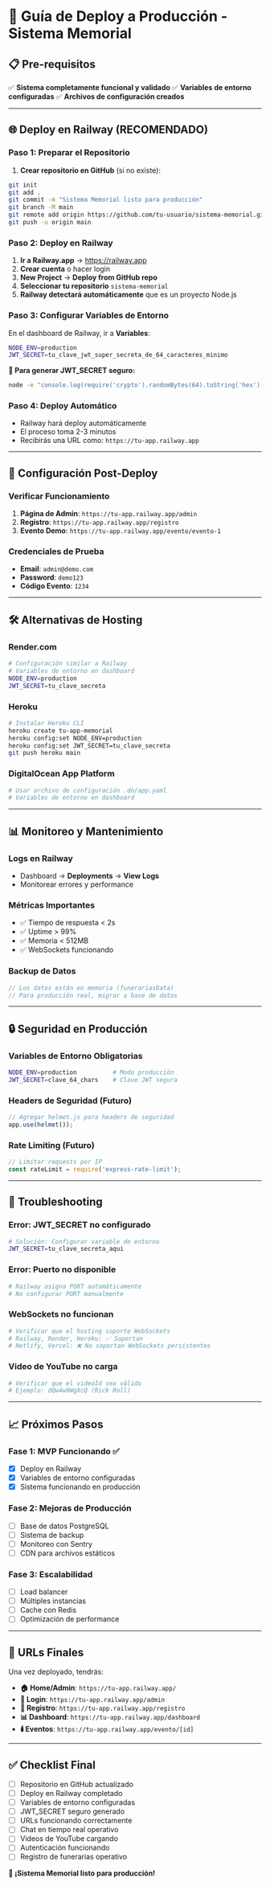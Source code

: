 # 🚀 Guía de Deploy a Producción - Sistema Memorial

## 📋 Pre-requisitos

✅ **Sistema completamente funcional y validado**
✅ **Variables de entorno configuradas**
✅ **Archivos de configuración creados**

---

## 🌐 Deploy en Railway (RECOMENDADO)

### **Paso 1: Preparar el Repositorio**

1. **Crear repositorio en GitHub** (si no existe):
```bash
git init
git add .
git commit -m "Sistema Memorial listo para producción"
git branch -M main
git remote add origin https://github.com/tu-usuario/sistema-memorial.git
git push -u origin main
```

### **Paso 2: Deploy en Railway**

1. **Ir a Railway.app** → https://railway.app
2. **Crear cuenta** o hacer login
3. **New Project** → **Deploy from GitHub repo**
4. **Seleccionar tu repositorio** `sistema-memorial`
5. **Railway detectará automáticamente** que es un proyecto Node.js

### **Paso 3: Configurar Variables de Entorno**

En el dashboard de Railway, ir a **Variables**:

```bash
NODE_ENV=production
JWT_SECRET=tu_clave_jwt_super_secreta_de_64_caracteres_minimo
```

**🔐 Para generar JWT_SECRET seguro:**
```bash
node -e "console.log(require('crypto').randomBytes(64).toString('hex'))"
```

### **Paso 4: Deploy Automático**

- Railway hará deploy automáticamente
- El proceso toma 2-3 minutos
- Recibirás una URL como: `https://tu-app.railway.app`

---

## 🔧 Configuración Post-Deploy

### **Verificar Funcionamiento**

1. **Página de Admin**: `https://tu-app.railway.app/admin`
2. **Registro**: `https://tu-app.railway.app/registro`
3. **Evento Demo**: `https://tu-app.railway.app/evento/evento-1`

### **Credenciales de Prueba**

- **Email**: `admin@demo.com`
- **Password**: `demo123`
- **Código Evento**: `1234`

---

## 🛠️ Alternativas de Hosting

### **Render.com**
```bash
# Configuración similar a Railway
# Variables de entorno en dashboard
NODE_ENV=production
JWT_SECRET=tu_clave_secreta
```

### **Heroku**
```bash
# Instalar Heroku CLI
heroku create tu-app-memorial
heroku config:set NODE_ENV=production
heroku config:set JWT_SECRET=tu_clave_secreta
git push heroku main
```

### **DigitalOcean App Platform**
```bash
# Usar archivo de configuración .do/app.yaml
# Variables de entorno en dashboard
```

---

## 📊 Monitoreo y Mantenimiento

### **Logs en Railway**
- Dashboard → **Deployments** → **View Logs**
- Monitorear errores y performance

### **Métricas Importantes**
- ✅ Tiempo de respuesta < 2s
- ✅ Uptime > 99%
- ✅ Memoria < 512MB
- ✅ WebSockets funcionando

### **Backup de Datos**
```javascript
// Los datos están en memoria (funerariasData)
// Para producción real, migrar a base de datos
```

---

## 🔒 Seguridad en Producción

### **Variables de Entorno Obligatorias**
```bash
NODE_ENV=production          # Modo producción
JWT_SECRET=clave_64_chars    # Clave JWT segura
```

### **Headers de Seguridad** (Futuro)
```javascript
// Agregar helmet.js para headers de seguridad
app.use(helmet());
```

### **Rate Limiting** (Futuro)
```javascript
// Limitar requests por IP
const rateLimit = require('express-rate-limit');
```

---

## 🚨 Troubleshooting

### **Error: JWT_SECRET no configurado**
```bash
# Solución: Configurar variable de entorno
JWT_SECRET=tu_clave_secreta_aqui
```

### **Error: Puerto no disponible**
```bash
# Railway asigna PORT automáticamente
# No configurar PORT manualmente
```

### **WebSockets no funcionan**
```bash
# Verificar que el hosting soporte WebSockets
# Railway, Render, Heroku: ✅ Soportan
# Netlify, Vercel: ❌ No soportan WebSockets persistentes
```

### **Video de YouTube no carga**
```bash
# Verificar que el videoId sea válido
# Ejemplo: dQw4w9WgXcQ (Rick Roll)
```

---

## 📈 Próximos Pasos

### **Fase 1: MVP Funcionando** ✅
- [x] Deploy en Railway
- [x] Variables de entorno configuradas
- [x] Sistema funcionando en producción

### **Fase 2: Mejoras de Producción**
- [ ] Base de datos PostgreSQL
- [ ] Sistema de backup
- [ ] Monitoreo con Sentry
- [ ] CDN para archivos estáticos

### **Fase 3: Escalabilidad**
- [ ] Load balancer
- [ ] Múltiples instancias
- [ ] Cache con Redis
- [ ] Optimización de performance

---

## 🎯 URLs Finales

Una vez deployado, tendrás:

- **🏠 Home/Admin**: `https://tu-app.railway.app/`
- **👤 Login**: `https://tu-app.railway.app/admin`
- **📝 Registro**: `https://tu-app.railway.app/registro`
- **📊 Dashboard**: `https://tu-app.railway.app/dashboard`
- **🕯️ Eventos**: `https://tu-app.railway.app/evento/[id]`

---

## ✅ Checklist Final

- [ ] Repositorio en GitHub actualizado
- [ ] Deploy en Railway completado
- [ ] Variables de entorno configuradas
- [ ] JWT_SECRET seguro generado
- [ ] URLs funcionando correctamente
- [ ] Chat en tiempo real operativo
- [ ] Videos de YouTube cargando
- [ ] Autenticación funcionando
- [ ] Registro de funerarias operativo

**🎉 ¡Sistema Memorial listo para producción!**

